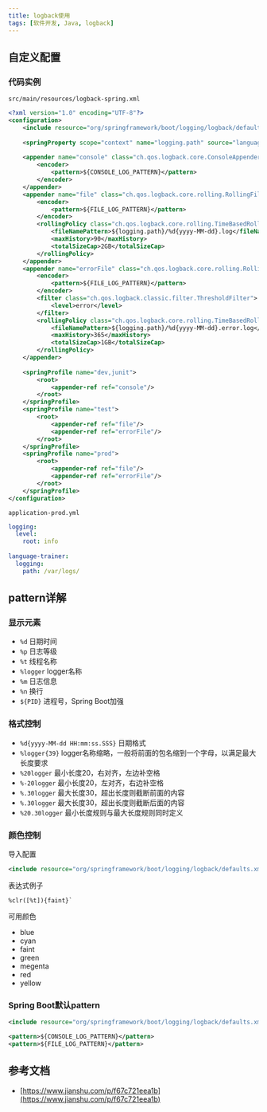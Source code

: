 ```yaml
---
title: logback使用
tags: [软件开发, Java, logback]
---
```


## 自定义配置

### 代码实例

`src/main/resources/logback-spring.xml`

```xml
<?xml version="1.0" encoding="UTF-8"?>  
<configuration>  
    <include resource="org/springframework/boot/logging/logback/defaults.xml"/>  
  
    <springProperty scope="context" name="logging.path" source="language-trainer.logging.path"/>  
  
    <appender name="console" class="ch.qos.logback.core.ConsoleAppender">  
        <encoder>
            <pattern>${CONSOLE_LOG_PATTERN}</pattern>  
        </encoder>
    </appender>
    <appender name="file" class="ch.qos.logback.core.rolling.RollingFileAppender">  
        <encoder>
            <pattern>${FILE_LOG_PATTERN}</pattern>  
        </encoder>
        <rollingPolicy class="ch.qos.logback.core.rolling.TimeBasedRollingPolicy">  
            <fileNamePattern>${logging.path}/%d{yyyy-MM-dd}.log</fileNamePattern>  
            <maxHistory>90</maxHistory>  
            <totalSizeCap>2GB</totalSizeCap>  
        </rollingPolicy>
    </appender>
    <appender name="errorFile" class="ch.qos.logback.core.rolling.RollingFileAppender">  
        <encoder>
            <pattern>${FILE_LOG_PATTERN}</pattern>  
        </encoder>
        <filter class="ch.qos.logback.classic.filter.ThresholdFilter">  
            <level>error</level>  
        </filter>
        <rollingPolicy class="ch.qos.logback.core.rolling.TimeBasedRollingPolicy">  
            <fileNamePattern>${logging.path}/%d{yyyy-MM-dd}.error.log</fileNamePattern>  
            <maxHistory>365</maxHistory>  
            <totalSizeCap>1GB</totalSizeCap>
        </rollingPolicy>
    </appender>
    
    <springProfile name="dev,junit">  
        <root>
            <appender-ref ref="console"/>  
        </root>
    </springProfile>
    <springProfile name="test">  
        <root>
            <appender-ref ref="file"/>  
            <appender-ref ref="errorFile"/>  
        </root>
    </springProfile>
    <springProfile name="prod">  
        <root>
            <appender-ref ref="file"/>  
            <appender-ref ref="errorFile"/>  
        </root>
    </springProfile>
</configuration>
```

`application-prod.yml`

```yml
logging:  
  level:  
    root: info  
  
language-trainer:  
  logging:  
    path: /var/logs/
```

## pattern详解

### 显示元素

* `%d` 日期时间
* `%p` 日志等级
* `%t` 线程名称
* `%logger` logger名称
* `%m` 日志信息
* `%n` 换行
* `${PID}` 进程号，Spring Boot加强

### 格式控制

* `%d{yyyy-MM-dd HH:mm:ss.SSS}` 日期格式
* `%logger{39}` logger名称缩略，一般将前面的包名缩到一个字母，以满足最大长度要求
* `%20logger` 最小长度20，右对齐，左边补空格
* `%-20logger` 最小长度20，左对齐，右边补空格
* `%.30logger` 最大长度30，超出长度则截断前面的内容
* `%.30logger` 最大长度30，超出长度则截断后面的内容
* `%20.30logger` 最小长度规则与最大长度规则同时定义

### 颜色控制

导入配置

```xml
<include resource="org/springframework/boot/logging/logback/defaults.xml"/>
```

表达式例子

```
%clr([%t]){faint}`
```

可用颜色

* blue
* cyan
* faint
* green
* megenta
* red
* yellow

### Spring Boot默认pattern

```xml
<include resource="org/springframework/boot/logging/logback/defaults.xml"/>

<pattern>${CONSOLE_LOG_PATTERN}</pattern>
<pattern>${FILE_LOG_PATTERN}</pattern>
```

## 参考文档

* [https://www.jianshu.com/p/f67c721eea1b](https://www.jianshu.com/p/f67c721eea1b)